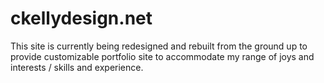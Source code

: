 # ckellydesign.net

This site is currently being redesigned and rebuilt from the ground up to provide customizable portfolio site to accommodate my range of joys and interests / skills and experience.